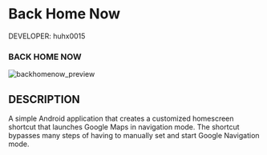 Back Home Now
=============

DEVELOPER: huhx0015

### BACK HOME NOW
![backhomenow_preview](https://cloud.githubusercontent.com/assets/1645482/12526942/71a5e960-c128-11e5-8d65-d2815585ecba.gif)

## DESCRIPTION 

A simple Android application that creates a customized homescreen shortcut that launches Google Maps in navigation mode. The shortcut bypasses many steps of having to manually set and start Google Navigation mode.